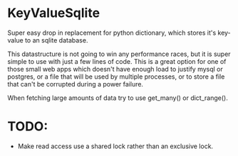 # KeyValueSqlite

Super easy drop in replacement for python dictionary, which stores
it's key-value to an sqlite database.

This datastructure is not going to win any performance races, but it
is super simple to use with just a few lines of code. This is a great
option for one of those small web apps which doesn't have enough load
to justify mysql or postgres, or a file that will be used by multiple
processes, or to store a file that can't be corrupted during a power
failure.

When fetching large amounts of data try to use get_many() or dict_range().


# TODO:
  * Make read access use a shared lock rather than an exclusive lock.
